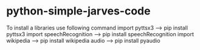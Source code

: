 # python-simple-jarves-code
To install a libraries use following command
import pyttsx3  --> pip install pyttsx3
import speechRecognition --> pip install speechRecognition
import wikipedia  --> pip install wikipedia
audio --> pip install pyaudio
